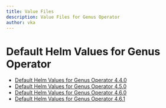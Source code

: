 ```yaml
---
title: Value Files
description: Value Files for Genus Operator
author: vka
---
```


# Default Helm Values for Genus Operator

- [Default Helm Values for Genus Operator 4.4.0](genus-operator-4.4.0.md)
- [Default Helm Values for Genus Operator 4.5.0](genus-operator-4.5.0.md)
- [Default Helm Values for Genus Operator 4.6.0](genus-operator-4.6.0.md)
- [Default Helm Values for Genus Operator 4.6.1](genus-operator-4.6.1.md)
